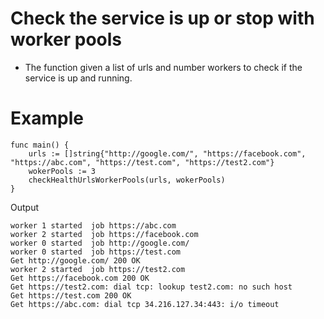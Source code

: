 # Check the service is up or stop with worker pools
- The function given a list of urls and number workers to check if the service is up and running.

# Example

```
func main() {
	urls := []string{"http://google.com/", "https://facebook.com", "https://abc.com", "https://test.com", "https://test2.com"}
	wokerPools := 3
	checkHealthUrlsWorkerPools(urls, wokerPools)
}
```

Output 
```
worker 1 started  job https://abc.com
worker 2 started  job https://facebook.com
worker 0 started  job http://google.com/
worker 0 started  job https://test.com
Get http://google.com/ 200 OK
worker 2 started  job https://test2.com
Get https://facebook.com 200 OK
Get https://test2.com: dial tcp: lookup test2.com: no such host
Get https://test.com 200 OK
Get https://abc.com: dial tcp 34.216.127.34:443: i/o timeout
```
